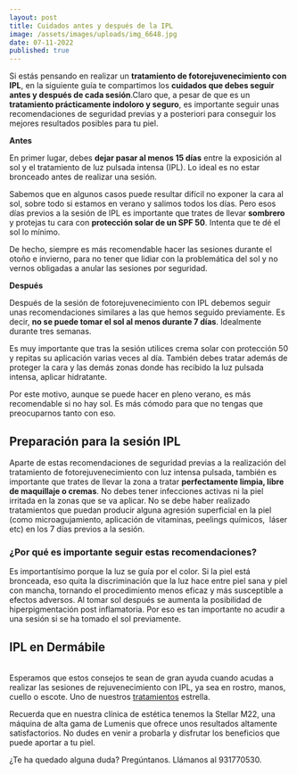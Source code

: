 ```yaml
---
layout: post
title: Cuidados antes y después de la IPL
image: /assets/images/uploads/img_6648.jpg
date: 07-11-2022
published: true
---
```

Si estás pensando en realizar un **tratamiento de fotorejuvenecimiento con IPL**, en la siguiente guía te compartimos los **cuidados que debes seguir antes y después de cada sesión**.Claro que, a pesar de que es un **tratamiento prácticamente indoloro y seguro**, es importante seguir unas recomendaciones de seguridad previas y a posteriori para conseguir los mejores resultados posibles para tu piel.

**Antes**

En primer lugar, debes **dejar pasar al menos 15 días** entre la exposición al sol y el tratamiento de luz pulsada intensa (IPL). Lo ideal es no estar bronceado antes de realizar una sesión. 

Sabemos que en algunos casos puede resultar difícil no exponer la cara al sol, sobre todo si estamos en verano y salimos todos los días. Pero esos días previos a la sesión de IPL es importante que trates de llevar **sombrero** y protejas tu cara con **protección solar de un SPF 50**. Intenta que te dé el sol lo mínimo.

De hecho, siempre es más recomendable hacer las sesiones durante el otoño e invierno, para no tener que lidiar con la problemática del sol y no vernos obligadas a anular las sesiones por seguridad.

**Después**

Después de la sesión de fotorejuvenecimiento con IPL debemos seguir unas recomendaciones similares a las que hemos seguido previamente. Es decir, **no se puede tomar el sol al menos durante 7 días**. Idealmente  durante tres semanas.

Es muy importante que tras la sesión utilices crema solar con protección 50 y repitas su aplicación varias veces al día. También debes tratar además de proteger la cara y las demás zonas donde has recibido la luz pulsada intensa, aplicar hidratante. 

Por este motivo, aunque se puede hacer en pleno verano, es más recomendable si no hay sol. Es más cómodo para que no tengas que preocuparnos tanto con eso.



## **Preparación para la sesión IPL**

Aparte de estas recomendaciones de seguridad previas a la realización del tratamiento de fotorejuvenecimiento con luz intensa pulsada, también es importante que trates de llevar la zona a tratar **perfectamente limpia, libre de maquillaje o cremas**. No debes tener infecciones activas ni la piel irritada en la zonas que se va aplicar. No se debe haber realizado tratamientos que puedan producir alguna agresión superficial en la piel (como microagujamiento, aplicación de vitaminas, peelings químicos,  láser etc) en los 7 días previos a la sesión. 

### **¿Por qué es importante seguir estas recomendaciones?**

Es importantísimo porque la luz se guía por el color. Si la piel está bronceada, eso quita la discriminación que la luz hace entre piel sana y piel con mancha, tornando el procedimiento menos eficaz y más susceptible a efectos adversos. Al tomar sol después se aumenta la posibilidad de hiperpigmentación post inflamatoria. Por eso es tan importante no acudir a una sesión si se ha tomado el sol previamente.  



## **IPL en Dermábile** 

\
Esperamos que estos consejos te sean de gran ayuda cuando acudas a realizar las sesiones de rejuvenecimiento con IPL, ya sea en rostro, manos, cuello o escote. Uno de nuestros [tratamientos](https://www.dermabile.es/tratamientos/) estrella.

Recuerda que en nuestra clínica de estética tenemos la Stellar M22, una máquina de alta gama de Lumenis que ofrece unos resultados altamente satisfactorios. No dudes en venir a probarla y disfrutar los beneficios que puede aportar a tu piel.

¿Te ha quedado alguna duda? Pregúntanos. Llámanos al 931770530.